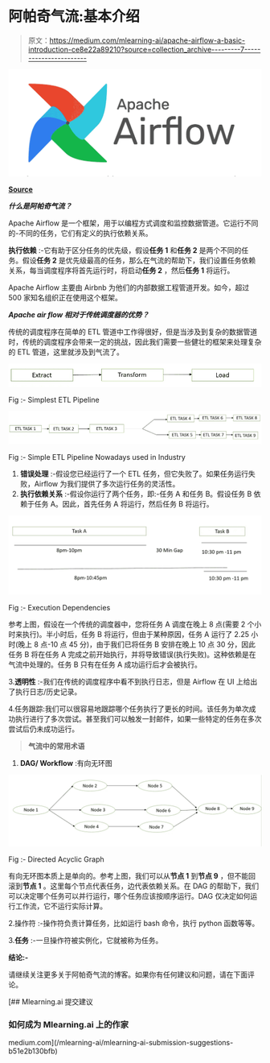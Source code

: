 # 阿帕奇气流:基本介绍

> 原文：<https://medium.com/mlearning-ai/apache-airflow-a-basic-introduction-ce8e22a89210?source=collection_archive---------7----------------------->

![](img/20b906a6d4c4e451d19171907b2d9ac8.png)

[**Source**](https://www.google.com/search?q=apache+airflow&rlz=1C1CHBF_enIN998IN998&tbm=isch&source=lnms&sa=X&ved=2ahUKEwjMw7DCnN34AhVK7jgGHYjtAbAQ_AUoAXoECAEQAw&biw=1280&bih=609&dpr=1.5#imgrc=XowKbx0ZpUTtvM)

***什么是阿帕奇气流？***

Apache Airflow 是一个框架，用于以编程方式调度和监控数据管道。它运行不同的-不同的任务，它们有定义的执行依赖关系。

**执行依赖** :-它有助于区分任务的优先级，假设**任务 1** 和**任务 2** 是两个不同的任务。假设**任务 2** 是优先级最高的任务，那么在气流的帮助下，我们设置任务依赖关系，每当调度程序将首先运行时，将启动**任务 2** ，然后**任务 1** 将运行。

Apache Airflow 主要由 Airbnb 为他们的内部数据工程管道开发。如今，超过 500 家知名组织正在使用这个框架。

***Apache air flow 相对于传统调度器的优势？***

传统的调度程序在简单的 ETL 管道中工作得很好，但是当涉及到复杂的数据管道时，传统的调度程序会带来一定的挑战，因此我们需要一些健壮的框架来处理复杂的 ETL 管道，这里就涉及到气流了。

![](img/1df6dd5a585266d833e50d2f167ae6f8.png)

Fig :- Simplest ETL Pipeline

![](img/130924e62e6a440467d0bf039551f493.png)

Fig :- Simple ETL Pipeline Nowadays used in Industry

1.  **错误处理** :-假设您已经运行了一个 ETL 任务，但它失败了。如果任务运行失败，Airflow 为我们提供了多次运行任务的灵活性。
2.  **执行依赖关系** :-假设你运行了两个任务，即:-任务 A 和任务 B。假设任务 B 依赖于任务 A。因此，首先任务 A 将运行，然后任务 B 将运行。

![](img/bec094d57722a3f887463eb4bfccb98b.png)

Fig :- Execution Dependencies

参考上图，假设在一个传统的调度器中，您将任务 A 调度在晚上 8 点(需要 2 个小时来执行)。半小时后，任务 B 将运行，但由于某种原因，任务 A 运行了 2.25 小时(晚上 8 点-10 点 45 分)，由于我们已将任务 B 安排在晚上 10 点 30 分，因此任务 B 将在任务 A 完成之前开始执行，并将导致错误(执行失败)。这种依赖是在气流中处理的。任务 B 只有在任务 A 成功运行后才会被执行。

3.**透明性** :-我们在传统的调度程序中看不到执行日志，但是 Airflow 在 UI 上给出了执行日志/历史记录。

4.任务跟踪:我们可以很容易地跟踪哪个任务执行了更长的时间。该任务为单次成功执行进行了多次尝试。甚至我们可以触发一封邮件，如果一些特定的任务在多次尝试后仍未成功运行。

> **气流中的常用术语**

1.  **DAG/ Workflow** :有向无环图

![](img/71ad99dc308c391ff5e725464c87c92d.png)

Fig :- Directed Acyclic Graph

有向无环图本质上是单向的。参考上图，我们可以从**节点 1** 到**节点 9** ，但不能回滚到**节点 1** 。这里每个节点代表任务，边代表依赖关系。在 DAG 的帮助下，我们可以决定哪个任务可以并行运行，哪个任务应该按顺序运行。DAG 仅决定如何运行工作流，它不运行实际计算。

2.操作符 :-操作符负责计算任务，比如运行 bash 命令，执行 python 函数等等。

3.**任务** :-一旦操作符被实例化，它就被称为任务。

**结论:-**

请继续关注更多关于阿帕奇气流的博客。如果你有任何建议和问题，请在下面评论。

[](/mlearning-ai/mlearning-ai-submission-suggestions-b51e2b130bfb) [## Mlearning.ai 提交建议

### 如何成为 Mlearning.ai 上的作家

medium.com](/mlearning-ai/mlearning-ai-submission-suggestions-b51e2b130bfb)